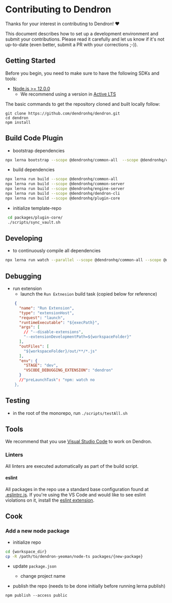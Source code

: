 # Contributing to Dendron

Thanks for your interest in contributing to Dendron! ❤️

This document describes how to set up a development environment and submit your contributions. Please read it carefully and let us know if it's not up-to-date (even better, submit a PR with your corrections ;-)).

## Getting Started

Before you begin, you need to make sure to have the following SDKs and tools:

- [Node.js >= 12.0.0](https://nodejs.org/download/release/latest-v10.x/)
  - We recommend using a version in [Active LTS](https://nodejs.org/en/about/releases/)

The basic commands to get the repository cloned and built locally follow:

```console
git clone https://github.com/dendronhq/dendron.git
cd dendron
npm install
```

## Build Code Plugin

- bootstrap dependencies

```sh
npx lerna bootstrap --scope @dendronhq/common-all  --scope @dendronhq/common-server --scope @dendronhq/engine-server --scope @dendronhq/plugin-core --scope @dendronhq/dendron-cli

```

- build dependencies

```sh
npx lerna run build --scope @dendronhq/common-all
npx lerna run build --scope @dendronhq/common-server
npx lerna run build --scope @dendronhq/engine-server
npx lerna run build --scope @dendronhq/dendron-cli
npx lerna run build --scope @dendronhq/plugin-core
```

- initialize template-repo

```sh
 cd packages/plugin-core/
 ./scripts/sync_vault.sh
```

## Developing

- to continuously compile all dependencies

```sh
npx lerna run watch --parallel --scope @dendronhq/common-all --scope @dendronhq/common-server --scope @dendronhq/engine-server --scope @dendronhq/plugin-core --scope @dendronhq/dendron-cli
```

## Debugging

- run extension
  - launch the `Run Extnesion` build task (copied below for reference)

```json
    {
      "name": "Run Extension",
      "type": "extensionHost",
      "request": "launch",
      "runtimeExecutable": "${execPath}",
      "args": [
        // "--disable-extensions",
        "--extensionDevelopmentPath=${workspaceFolder}"
      ],
      "outFiles": [
        "${workspaceFolder}/out/**/*.js"
      ],
      "env": {
        "STAGE": "dev",
        "VSCODE_DEBUGGING_EXTENSION": "dendron"
      }
      //"preLaunchTask": "npm: watch no
    },
```

## Testing

- in the root of the monorepo, run `./scripts/testAll.sh`

## Tools

We recommend that you use [Visual Studio Code](https://code.visualstudio.com/) to work on Dendron.

### Linters

All linters are executed automatically as part of the build script.

#### eslint

All packages in the repo use a standard base configuration found at [.eslintrc.js](.eslintrc.js). If you're using the VS Code and would like to see eslint violations on it, install the [eslint extension](https://marketplace.visualstudio.com/items?itemName=dbaeumer.vscode-eslint).

## Cook

### Add a new node package

- initialize repo
```sh
cd {workspace_dir}
cp -R /path/to/dendron-yeoman/node-ts packages/{new-package}
```

- update `package.json`
  - change project name

- publish the repo (needs to be done initially before running lerna publish)
```
npm publish --access public
```